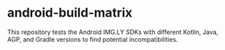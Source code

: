 # android-build-matrix

This repository tests the Android IMG.LY SDKs with different Kotlin, Java, AGP, and Gradle versions to find potential incompatibilities.
